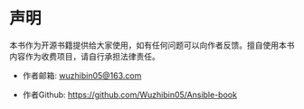 # 声明

本书作为开源书籍提供给大家使用，如有任何问题可以向作者反馈。擅自使用本书内容作为收费项目，请自行承担法律责任。

- 作者邮箱: wuzhibin05@163.com

- 作者Github: https://github.com/Wuzhibin05/Ansible-book

